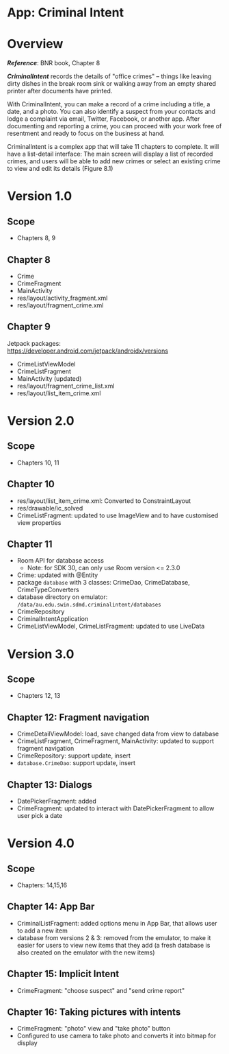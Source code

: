 App: Criminal Intent
======================

# Overview
***Reference***: BNR book, Chapter 8

***CriminalIntent*** records the details of "office crimes" – things like leaving dirty dishes in the break room sink or walking away
from an empty shared printer after documents have printed.

With CriminalIntent, you can make a record of a crime including a title, a date, and a photo. You
can also identify a suspect from your contacts and lodge a complaint via email, Twitter, Facebook,
or another app. After documenting and reporting a crime, you can proceed with your work free of
resentment and ready to focus on the business at hand.

CriminalIntent is a complex app that will take 11 chapters to complete. It will have a list-detail
interface: The main screen will display a list of recorded crimes, and users will be able to add new
crimes or select an existing crime to view and edit its details (Figure 8.1)

# Version 1.0 
## Scope
- Chapters 8, 9
## Chapter 8
- Crime
- CrimeFragment
- MainActivity
- res/layout/activity_fragment.xml
- res/layout/fragment_crime.xml

## Chapter 9
Jetpack packages: https://developer.android.com/jetpack/androidx/versions

- CrimeListViewModel
- CrimeListFragment
- MainActivity (updated)
- res/layout/fragment_crime_list.xml
- res/layout/list_item_crime.xml

# Version 2.0
## Scope
- Chapters 10, 11

## Chapter 10
- res/layout/list_item_crime.xml: Converted to ConstraintLayout
- res/drawable/ic_solved
- CrimeListFragment: updated to use ImageView and to have customised view properties

## Chapter 11
- Room API for database access
  - Note: for SDK 30, can only use Room version <= 2.3.0
- Crime: updated with @Entity
- package `database` with 3 classes: CrimeDao, CrimeDatabase, CrimeTypeConverters
- database directory on emulator: `/data/au.edu.swin.sdmd.criminalintent/databases`
- CrimeRepository
- CriminalIntentApplication
- CrimeListViewModel, CrimeListFragment: updated to use LiveData

# Version 3.0
## Scope
- Chapters 12, 13

## Chapter 12: Fragment navigation
- CrimeDetailViewModel: load, save changed data from view to database
- CrimeListFragment, CrimeFragment, MainActivity: updated to support fragment navigation
- CrimeRepository: support update, insert
- `database.CrimeDao`: support update, insert

## Chapter 13: Dialogs
- DatePickerFragment: added
- CrimeFragment: updated to interact with DatePickerFragment to allow user pick a date
  
# Version 4.0
## Scope
- Chapters: 14,15,16

## Chapter 14: App Bar
- CriminalListFragment: added options menu in App Bar, that allows user to add a new item
- database from versions 2 & 3: removed from the emulator, to make it easier for users to view new items that they add (a fresh database is also created on the emulator with the new items)

## Chapter 15: Implicit Intent
- CrimeFragment: "choose suspect" and "send crime report"

## Chapter 16: Taking pictures with intents
- CrimeFragment: "photo" view and "take photo" button
- Configured to use camera to take photo and converts it into bitmap for display
